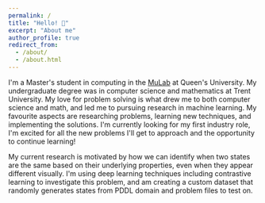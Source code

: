 ```yaml
---
permalink: /
title: "Hello! 👋"
excerpt: "About me"
author_profile: true
redirect_from: 
  - /about/
  - /about.html
---
```


I'm a Master's student in computing in the [MuLab](mulab.ai) at Queen's University. My undergraduate degree was in computer science and mathematics at Trent University. My love for problem solving is what drew me to both computer science and math, and led me to pursuing research in machine learning. My favourite aspects are researching problems, learning new techniques, and implementing the solutions. I'm currently looking for my first industry role, I'm excited for all the new problems I'll get to approach and the opportunity to continue learning!

My current research is motivated by how we can identify when two states are the same based on their underlying properties, even when they appear different visually. I'm using deep learning techniques including contrastive learning to investigate this problem, and am creating a custom dataset that randomly generates states from PDDL domain and problem files to test on.
